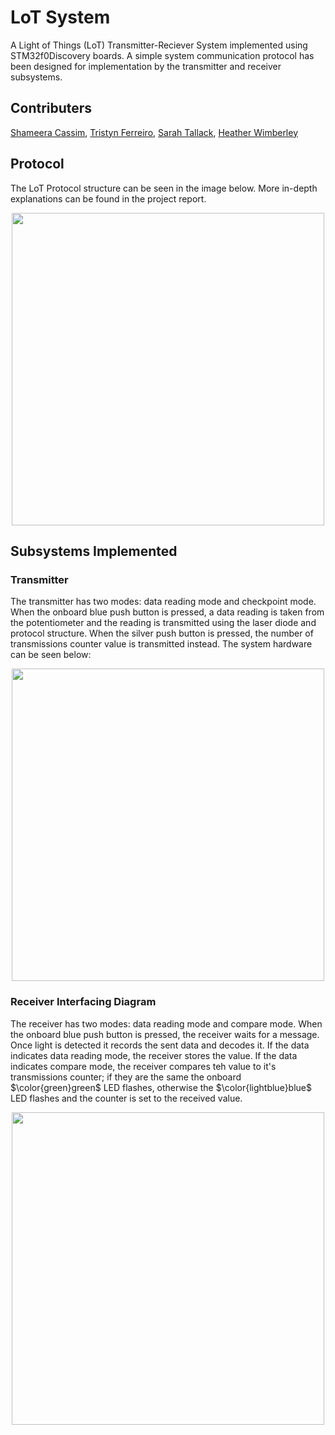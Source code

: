 # LoT System
A Light of Things (LoT) Transmitter-Reciever System implemented using STM32f0Discovery boards. A simple system communication protocol has been designed for implementation by the transmitter and receiver subsystems.

## Contributers
[Shameera Cassim](https://github.com/ShameeraC), [Tristyn Ferreiro](https://github.com/tristynferreiro), [Sarah Tallack](https://github.com/SarahTallack), [Heather Wimberley](https://github.com/Heather-Wimberley)

## Protocol
The LoT Protocol structure can be seen in the image below. More in-depth explanations can be found in the project report.
<p align="center">
 <img src="https://github.com/tristynferreiro/LoT_System/blob/main/Docs/ProtocolStruct.jpg" width="500">
</p>

## Subsystems Implemented
### Transmitter
The transmitter has two modes: data reading mode and checkpoint mode. When the onboard blue push button is pressed, a data reading is taken from the potentiometer and the reading is transmitted using the laser diode and protocol structure. When the silver push button is pressed, the number of transmissions counter value is transmitted instead. The system hardware can be seen below:
<p align="center">
<img src="https://github.com/tristynferreiro/LoT_System/blob/main/Docs/Transmitter_Circuit.png" width="500">
</p>
  
### Receiver Interfacing Diagram
The receiver has two modes: data reading mode and compare mode. When the onboard blue push button is pressed, the receiver waits for a message. Once light is detected it records the sent data and decodes it. If the data indicates data reading mode, the receiver stores the value. If the data indicates compare mode, the receiver compares teh value to it's transmissions counter; if they are the same the onboard $\color{green}green$ LED flashes, otherwise the $\color{lightblue}blue$ LED flashes and the counter is set to the received value.
<p align="center">
<img src="https://github.com/tristynferreiro/LoT_System/blob/main/Docs/Receiver_Circuit.jpeg" width="500">
</p>
